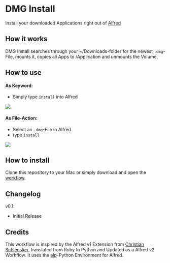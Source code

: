 # DMG Install
Install your downloaded Applications right out of [Alfred][]

## How it works
DMG Install searches through your ~/Downloads-folder for the newest `.dmg`-File, mounts it, copies all Apps to /Application and unmounts the Volume.

## How to use
#### As Keyword:
* Simply type `install` into Alfred

![](http://f.lc3dyr.de/dmginstall-1.png)


#### As File-Action:
* Select an `.dmg`-File in Alfred
* type `install`

![](http://f.lc3dyr.de/dmginstall-2.png)

## How to install
Clone this repository to your Mac or simply download and open the [workflow][].

## Changelog
v0.1:
- Initial Release

## Credits
This workflow is inspired by the Alfred v1 Extension from [Christian 
Schlensker](https://github.com/wordofchristian/Install-DMG), translated from 
Ruby to Python and Updated as a Alfred v2 Workflow. It uses the [alp][]-Python 
Environment for Alfred.




[Alfred]: http://www.alfredapp.com/ "Alfred v2 - Productivity Application for OS X"
[alp]: https://github.com/phyllisstein/alp
[workflow]: https://github.com/laerador/dmginstall/blob/master/Alfred%20Workflow/DMG%20Install.alfredworkflow?raw=true
